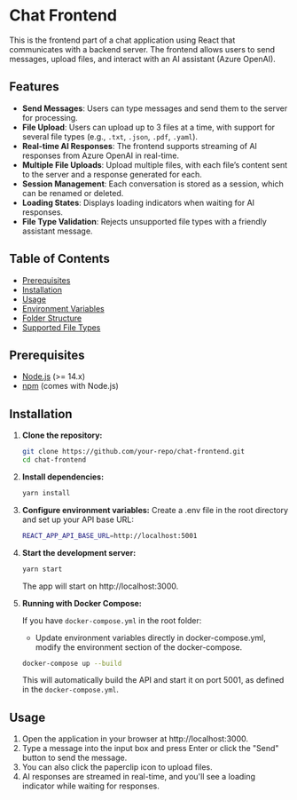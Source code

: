 # Chat Frontend

This is the frontend part of a chat application using React that communicates with a backend server. The frontend allows users to send messages, upload files, and interact with an AI assistant (Azure OpenAI).

## Features

- **Send Messages**: Users can type messages and send them to the server for processing.
- **File Upload**: Users can upload up to 3 files at a time, with support for several file types (e.g., `.txt`, `.json`, `.pdf`, `.yaml`).
- **Real-time AI Responses**: The frontend supports streaming of AI responses from Azure OpenAI in real-time.
- **Multiple File Uploads**: Upload multiple files, with each file’s content sent to the server and a response generated for each.
- **Session Management**: Each conversation is stored as a session, which can be renamed or deleted.
- **Loading States**: Displays loading indicators when waiting for AI responses.
- **File Type Validation**: Rejects unsupported file types with a friendly assistant message.

## Table of Contents

- [Prerequisites](#prerequisites)
- [Installation](#installation)
- [Usage](#usage)
- [Environment Variables](#environment-variables)
- [Folder Structure](#folder-structure)
- [Supported File Types](#supported-file-types)

## Prerequisites

- [Node.js](https://nodejs.org/en/) (>= 14.x)
- [npm](https://www.npmjs.com/) (comes with Node.js)

## Installation

1. **Clone the repository:**

   ```bash
   git clone https://github.com/your-repo/chat-frontend.git
   cd chat-frontend
   ```

2. **Install dependencies:**

   ```bash
   yarn install
   ```

3. **Configure environment variables:**
    Create a .env file in the root directory and set up your API base URL:

   ```bash
   REACT_APP_API_BASE_URL=http://localhost:5001
      ```

4. **Start the development server:**

   ```bash
   yarn start
      ```            

    The app will start on http://localhost:3000.

3. **Running with Docker Compose:**

    If you have `docker-compose.yml` in the root folder:
    - Update environment variables directly in docker-compose.yml, modify the environment section of the docker-compose.

    ```bash  
    docker-compose up --build
    ```

    This will automatically build the API and start it on port 5001, as defined in the `docker-compose.yml`.

## Usage
1. Open the application in your browser at http://localhost:3000.
2. Type a message into the input box and press Enter or click the "Send" button to send the message.
3. You can also click the paperclip icon to upload files.
4. AI responses are streamed in real-time, and you'll see a loading indicator while waiting for responses.